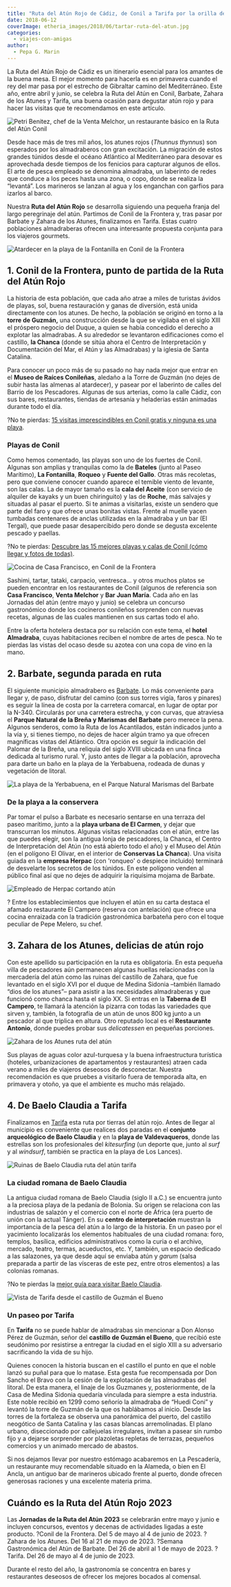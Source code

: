 ```yaml
---
title: "Ruta del Atún Rojo de Cádiz, de Conil a Tarifa por la orilla del mar"
date: 2018-06-12
coverImage: etheria_images/2018/06/tartar-ruta-del-atun.jpg
categories: 
  - viajes-con-amigas
author: 
  - Pepa G. Marin
---
```


La Ruta del Atún Rojo de Cádiz es un itinerario esencial para los amantes de la buena 
mesa. El mejor momento para hacerla es en primavera cuando el rey del mar pasa por el 
estrecho de Gibraltar camino del Mediterráneo. Este año, entre abril y junio, se celebra 
la Ruta del Atún en Conil, Barbate, Zahara de los Atunes y Tarifa, una buena ocasión 
para degustar atún rojo y para hacer las visitas que te recomendamos en este artículo. 

![Petri Benitez, chef de la Venta Melchor, un restaurante básico en la Ruta del Atún Conil](etheria_images/2018/06/Petri-benitez-venta-melchor-ruta-del-atun-conil-e1649843656194.jpg "Petri Benitez, chef de Venta Melchor, es una experta en atún rojo. © Pepa García")

Desde hace más de tres mil años, los atunes rojos (_Thunnus thynnus_) son esperados por 
los almadraberos con gran excitación. La migración de estos grandes túnidos desde el 
océano Atlántico al Mediterráneo para desovar es aprovechada desde tiempos de los 
fenicios para capturar algunos de ellos. El arte de pesca empleado se denomina 
almadraba, un laberinto de redes que conduce a los peces hasta una zona, o copo, donde 
se realiza la “levantá”. Los marineros se lanzan al agua y los enganchan con garfios 
para izarlos al barco. 

Nuestra **Ruta del Atún Rojo** se desarrolla siguiendo una pequeña franja del largo 
peregrinaje del atún. Partimos de Conil de la Frontera y, tras pasar por Barbate y 
Zahara de los Atunes, finalizamos en Tarifa. Estas cuatro poblaciones almadraberas 
ofrecen una interesante propuesta conjunta para los viajeros gourmets. 

![Atardecer en la playa de la Fontanilla en Conil de la Frontera](etheria_images/2018/06/atardecer-conil-ruta-del-atun-e1649843712878.jpg "Cada atardecer ofrece una gama de colores única e irrepetible en el litoral. © Pepa García")

## 1\. Conil de la Frontera, punto de partida de la Ruta del Atún Rojo

La historia de esta población, que cada año atrae a miles de turistas ávidos de playas, 
sol, buena restauración y ganas de diversión, está unida directamente con los atunes. De 
hecho, la población se originó en torno a la **torre de Guzmán,** una construcción desde 
la que se vigilaba en el siglo XIII el próspero negocio del Duque, a quien se había 
concedido el derecho a explotar las almadrabas. A su alrededor se levantaron 
edificaciones como el castillo, **la Chanca** (donde se sitúa ahora el Centro de 
Interpretación y Documentación del Mar, el Atún y las Almadrabas) y la iglesia de Santa 
Catalina. 

Para conocer un poco más de su pasado no hay nada mejor que entrar en el **Museo de 
Raíces Conileñas**, aledaño a la Torre de Guzmán (no dejes de subir hasta las almenas al 
atardecer), y pasear por el laberinto de calles del Barrio de los Pescadores. Algunas de 
sus arterias, como la calle Cádiz, con sus bares, restaurantes, tiendas de artesanía y 
heladerías están animadas durante todo el día. 

?No te pierdas: [15 visitas imprescindibles en Conil gratis y ninguna es una 
playa](https://etheriamagazine.com/2022/04/13/guia-de-conil-visitas-gratuitas/). 

### Playas de Conil

Como hemos comentado, las playas son uno de los fuertes de Conil. Algunas son amplias y 
tranquilas como la de **Bateles** (junto al Paseo Marítimo), **La Fontanilla**, 
**Roqueo** y **Fuente del Gallo**. Otras más recoletas, pero que conviene conocer cuando 
aparece el temible viento de levante, son las calas. La de mayor tamaño es la **cala del 
Aceite** (con servicio de alquiler de kayaks y un buen chiringuito) y las de **Roche**, 
más salvajes y situadas al pasar el puerto. Si te animas a visitarlas, existe un sendero 
que parte del faro y que ofrece unas bonitas vistas. Frente al muelle yacen tumbadas 
centenares de anclas utilizadas en la almadraba y un bar (El Tergal), que puede pasar 
desapercibido pero donde se degusta excelente pescado y paellas. 

?No te pierdas: [Descubre las 15 mejores playas y calas de Conil (cómo llegar y fotos de 
todas)](https://etheriamagazine.com/2021/02/05/mejores-playas-y-calas-de-conil-de-la-frontera/). 

![Cocina de Casa Francisco, en Conil de la Frontera](etheria_images/2018/06/casa-francisco-ruta-del-atun-conil-e1649843735505.jpg "Casa Francisco La Fontanilla dispone de una amplia carta de atún durante todo el año.")

Sashimi, tartar, tataki, carpacio, ventresca... y otros muchos platos se pueden 
encontrar en los restaurantes de Conil (algunos de referencia son **Casa Francisco**, 
**Venta Melchor** y **Bar Juan María**. Cada año en las Jornadas del atún (entre mayo y 
junio) se celebra un concurso gastronómico donde los cocineros conileños sorprenden con 
nuevas recetas, algunas de las cuales mantienen en sus cartas todo el año. 

Entre la oferta hotelera destaca por su relación con este tema, el **hotel Almadraba**, 
cuyas habitaciones reciben el nombre de artes de pesca. No te pierdas las vistas del 
ocaso desde su azotea con una copa de vino en la mano. 

## 2\. Barbate, segunda parada en ruta

El siguiente municipio almadrabero es [Barbate](http://www.turismobarbate.es). Lo más 
conveniente para llegar y, de paso, disfrutar del camino (con sus torres vigía, faros y 
pinares) es seguir la línea de costa por la carretera comarcal, en lugar de optar por la 
N-340. Circularás por una carretera estrecha, y con curvas, que atraviesa el **Parque 
Natural de la Breña y Marismas del Barbate** pero merece la pena. Algunos senderos, como 
la Ruta de los Acantilados, están indicados junto a la vía y, si tienes tiempo, no dejes 
de hacer algún tramo ya que ofrecen magníficas vistas del Atlántico. Otra opción es 
seguir la indicación del Palomar de la Breña, una reliquia del siglo XVIII ubicada en 
una finca dedicada al turismo rural. Y, justo antes de llegar a la población, aprovecha 
para darte un baño en la playa de la Yerbabuena, rodeada de dunas y vegetación de 
litoral. 

![La playa de la Yerbabuena, en el Parque Natural Marismas del Barbate](etheria_images/2018/06/playa-yerbabuena-barbate-ruta-del-atun-1024x682.jpg "Playa de la Yerbabuena, en el Parque Natural Marismas del Barbate.")

### De la playa a la conservera

Par tomar el pulso a Barbate es necesario sentarse en una terraza del paseo marítimo, 
junto a la **playa urbana de El Carmen**, y dejar que transcurran los minutos. Algunas 
visitas relacionadas con el atún, entre las que puedes elegir, son la antigua lonja de 
pescadores, la Chanca, el Centro de Interpretación del Atún (no está abierto todo el 
año) y el Museo del Atún (en el polígono El Olivar, en el interior de **Conservas La 
Chanca**). Una visita guiada en la **empresa Herpac** (con 'ronqueo' o despiece 
incluido) terminará de desvelarte los secretos de los túnidos. En este polígono venden 
al público final así que no dejes de adquirir la riquísima mojama de Barbate. 

![Empleado de Herpac cortando atún](etheria_images/2018/06/conservas-herpac-barbate-ruta-del-atun-894x1024.jpg "La empresa Herpac organiza visitas guiadas a sus instalaciones en Barbate. © Pepa García")

? Entre los establecimientos que incluyen el atún en su carta destaca el afamado 
restaurante El Campero (reserva con antelación) que ofrece una cocina enraizada con la 
tradición gastronómica barbateña pero con el toque peculiar de Pepe Melero, su chef. 

## 3\. Zahara de los Atunes, delicias de atún rojo

Con este apellido su participación en la ruta es obligatoria. En esta pequeña villa de 
pescadores aún permanecen algunas huellas relacionadas con la mercadería del atún como 
las ruinas del castillo de Zahara, que fue levantado en el siglo XVI por el duque de 
Medina Sidonia –también llamado “dios de los atunes”– para asistir a las necesidades 
almadraberas y que funcionó como chanca hasta el siglo XX. Si entras en la **Taberna de 
El Campero**, te llamará la atención la pizarra con todas las variedades que sirven y, 
también, la fotografía de un atún de unos 800 kg junto a un pescador al que triplica en 
altura. Otro reputado local es el **Restaurante Antonio**, donde puedes probar sus 
_delicatessen_ en pequeñas porciones. 

![Zahara de los Atunes ruta del atún](etheria_images/2018/06/playa-de-zahara-de-los-atunes-ruta-del-atun-1024x682.jpg "Barcas en la arena en Zahara de los Atunes.")

Sus playas de aguas color azul-turquesa y la buena infraestructura turística (hoteles, 
urbanizaciones de apartamentos y restaurantes) atraen cada verano a miles de viajeros 
deseosos de desconectar. Nuestra recomendación es que pruebes a visitarlo fuera de 
temporada alta, en primavera y otoño, ya que el ambiente es mucho más relajado. 

## 4\. De Baelo Claudia a Tarifa

Finalizamos en [Tarifa](https://turismodetarifa.com/) esta ruta por tierras del atún 
rojo. Antes de llegar al municipio es conveniente que realices dos paradas en el 
**conjunto arqueológico de Baelo Claudia** y en la **playa de Valdevaqueros**, donde las 
estrellas son los profesionales del _kitesurfing_ (un deporte que, junto al _surf_ y al 
_windsurf_, también se practica en la playa de Los Lances). 

![Ruinas de Baelo Claudia ruta del atún tarifa](etheria_images/2018/06/ruina-de-baelo-claudia-tarifa-ruta-del-atun-1024x683.jpg "Baelo Claudia se encuentra junto a la playa de Bolonia.")

### La ciudad romana de Baelo Claudia

La antigua ciudad romana de Baelo Claudia (siglo II a.C.) se encuentra junto a la 
preciosa playa de la pedanía de Bolonia. Su origen se relaciona con las industrias de 
salazón y el comercio con el norte de África (era puerto de unión con la actual Tánger). 
En su **centro de interpretación** muestran la importancia de la pesca del atún a lo 
largo de la historia. En un paseo por el yacimiento localizarás los elementos habituales 
de una ciudad romana: foro, templos, basílica, edificios administrativos como la curia o 
el archivo, mercado, teatro, termas, acueductos, etc. Y, también, un espacio dedicado a 
las salazones, ya que desde aquí se enviaba atún y _garum_ (salsa preparada a partir de 
las vísceras de este pez, entre otros elementos) a las colonias romanas. 

?No te pierdas la [mejor guía para visitar Baelo 
Claudia](https://etheriamagazine.com/2019/08/22/guia-que-ver-ruinas-romanas-baelo-claudia-playa-bolonia/). 

![Vista de Tarifa desde el castillo de Guzmán el Bueno](etheria_images/2020/06/tarifa-pueblo-900x611.jpg "Vista de Tarifa desde el castillo de Guzmán el Bueno. © Etheria Magazine")

### Un paseo por Tarifa

En **Tarifa** no se puede hablar de almadrabas sin mencionar a Don Alonso Pérez de 
Guzmán, señor del **castillo de Guzmán el Bueno**, que recibió este seudónimo por 
resistirse a entregar la ciudad en el siglo XIII a su adversario sacrificando la vida de 
su hijo. 

Quienes conocen la historia buscan en el castillo el punto en que el noble lanzó su 
puñal para que lo matase. Esta gesta fue recompensada por Don Sancho el Bravo con la 
cesión de la explotación de las almadrabas del litoral. De esta manera, el linaje de los 
Guzmanes y, posteriormente, de la Casa de Medina Sidonia quedaría vinculada para siempre 
a esta industria. Este noble recibió en 1299 como señorío la almadraba de “Huedi Coni” y 
levantó la torre de Guzmán de la que os hablábamos al inicio. Desde las torres de la 
fortaleza se observa una panorámica del puerto, del castillo neogótico de Santa Catalina 
y las casas blancas arremolinadas. El plano urbano, diseccionado por callejuelas 
irregulares, invitan a pasear sin rumbo fijo y a dejarse sorprender por plazoletas 
repletas de terrazas, pequeños comercios y un animado mercado de abastos. 

Si nos dejamos llevar por nuestro estómago acabaremos en La Pescadería, un restaurante 
muy recomendable situado en la Alameda, o bien en El Ancla, un antiguo bar de marineros 
ubicado frente al puerto, donde ofrecen generosas raciones y una excelente materia 
prima. 

## Cuándo es la Ruta del Atún Rojo 2023

Las **Jornadas de la Ruta del Atún** **2023** se celebrarán entre mayo y junio e 
incluyen concursos, eventos y decenas de actividades ligadas a este producto. ?Conil de 
la Frontera. Del 5 de mayo al 4 de junio de 2023. ?Zahara de los Atunes. Del 16 al 21 de 
mayo de 2023. ?Semana Gastronómica del Atún de Barbate. Del 26 de abril al 1 de mayo de 
2023. ?Tarifa. Del 26 de mayo al 4 de junio de 2023. 

Durante el resto del año, la gastronomía se concentra en bares y restaurantes deseosos 
de ofrecer los mejores bocados al comensal.
